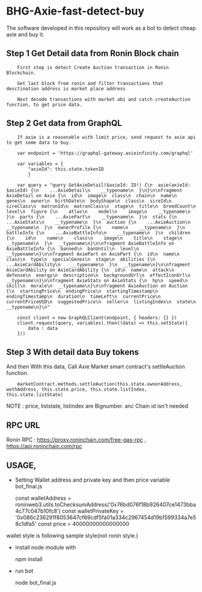 # BHG-Axie-fast-detect-buy


The software developed in this repository will work as a bot to detect cheap axie and buy it.
## Step 1 Get Detail data from Ronin Block chain 

        First step is detect Create Auction transaction in Ronin Blockchain.

        Get last block from ronin and filter transactions that desctination address is market place address

        Next decode transactions with market abi and catch createAuction function, to get price data.
## Step 2 Get data from GraphQL
        
        If axie is a reasonable with limit price, send request to axie api to get some data to buy.

        var endpoint = 'https://graphql-gateway.axieinfinity.com/graphql'

        var variables = {
            "axieId": this.state.tokenID
            }

        var query = "query GetAxieDetail($axieId: ID!) {\n  axie(axieId: $axieId) {\n    ...AxieDetail\n    __typename\n  }\n}\n\nfragment AxieDetail on Axie {\n  id\n  image\n  class\n  chain\n  name\n  genes\n  owner\n  birthDate\n  bodyShape\n  class\n  sireId\n  sireClass\n  matronId\n  matronClass\n  stage\n  title\n  breedCount\n  level\n  figure {\n    atlas\n    model\n    image\n    __typename\n  }\n  parts {\n    ...AxiePart\n    __typename\n  }\n  stats {\n    ...AxieStats\n    __typename\n  }\n  auction {\n    ...AxieAuction\n    __typename\n  }\n  ownerProfile {\n    name\n    __typename\n  }\n  battleInfo {\n    ...AxieBattleInfo\n    __typename\n  }\n  children {\n    id\n    name\n    class\n    image\n    title\n    stage\n    __typename\n  }\n  __typename\n}\n\nfragment AxieBattleInfo on AxieBattleInfo {\n  banned\n  banUntil\n  level\n  __typename\n}\n\nfragment AxiePart on AxiePart {\n  id\n  name\n  class\n  type\n  specialGenes\n  stage\n  abilities {\n    ...AxieCardAbility\n    __typename\n  }\n  __typename\n}\n\nfragment AxieCardAbility on AxieCardAbility {\n  id\n  name\n  attack\n  defense\n  energy\n  description\n  backgroundUrl\n  effectIconUrl\n  __typename\n}\n\nfragment AxieStats on AxieStats {\n  hp\n  speed\n  skill\n  morale\n  __typename\n}\n\nfragment AxieAuction on Auction {\n  startingPrice\n  endingPrice\n  startingTimestamp\n  endingTimestamp\n  duration\n  timeLeft\n  currentPrice\n  currentPriceUSD\n  suggestedPrice\n  seller\n  listingIndex\n  state\n  __typename\n}\n"

        const client = new GraphQLClient(endpoint, { headers: {} })
        client.request(query, variables).then((data) => this.setState({
            data : data
        }))

## Step 3 With detail data Buy tokens
And then With this data, Call Axie Market smart contract's settleAuction function.

        marketContract.methods.settleAuction(this.state.ownerAddress, wethAddress, this.state.price, this.state.listIndex, this.state.listState)

NOTE : price, liststate, listindex are Bignumber. anc Chain id isn't needed

##  RPC URL

Ronin RPC : https://proxy.roninchain.com/free-gas-rpc ,   https://api.roninchain.com/rpc

## USAGE,

 - Setting Wallet address and private key and then price variable
   bot_final.js

    const walletAddress       = roninweb3.utils.toChecksumAddress('0x76bd076f18b926407ce1473bba4c77c047b10fc8')
    const walletPrivateKey    = '0x086c236291f8053647cf69cdf5fa01a334c2967454d19b1599334a7e58c1dfa5'
    const price               = 40000000000000000

wallet style is following sample style(not ronin style.)

 - install node module with 

     npm install

 - run bot

    node bot_final.js